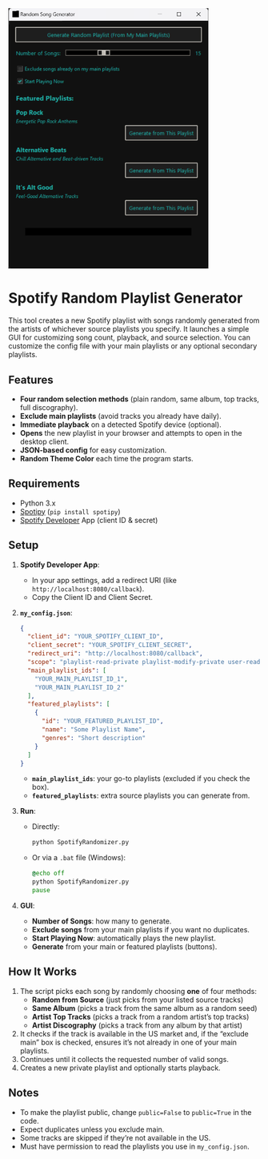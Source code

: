 <img src="programexample.png" alt="Program Example" width="400" />

# Spotify Random Playlist Generator

This tool creates a new Spotify playlist with songs randomly generated from the artists of whichever source playlists you specify. It launches a simple GUI for customizing song count, playback, and source selection. You can customize the config file with your main playlists or any optional secondary playlists.

## Features
- **Four random selection methods** (plain random, same album, top tracks, full discography).
- **Exclude main playlists** (avoid tracks you already have daily).
- **Immediate playback** on a detected Spotify device (optional).
- **Opens** the new playlist in your browser and attempts to open in the desktop client.
- **JSON‐based config** for easy customization.
- **Random Theme Color** each time the program starts.

## Requirements
- Python 3.x
- [Spotipy](https://spotipy.readthedocs.io/) (`pip install spotipy`)
- [Spotify Developer](https://developer.spotify.com/dashboard/) App (client ID & secret)

## Setup
1. **Spotify Developer App**:
   - In your app settings, add a redirect URI (like `http://localhost:8080/callback`).
   - Copy the Client ID and Client Secret.

2. **`my_config.json`**:
   ```json
   {
     "client_id": "YOUR_SPOTIFY_CLIENT_ID",
     "client_secret": "YOUR_SPOTIFY_CLIENT_SECRET",
     "redirect_uri": "http://localhost:8080/callback",
     "scope": "playlist-read-private playlist-modify-private user-read-private user-library-read user-modify-playback-state user-read-playback-state",
     "main_playlist_ids": [
       "YOUR_MAIN_PLAYLIST_ID_1",
       "YOUR_MAIN_PLAYLIST_ID_2"
     ],
     "featured_playlists": [
       {
         "id": "YOUR_FEATURED_PLAYLIST_ID",
         "name": "Some Playlist Name",
         "genres": "Short description"
       }
     ]
   }
   ```
   - **`main_playlist_ids`**: your go-to playlists (excluded if you check the box).
   - **`featured_playlists`**: extra source playlists you can generate from.

3. **Run**:
   - Directly:
     ```bash
     python SpotifyRandomizer.py
     ```
   - Or via a `.bat` file (Windows):
     ```bat
     @echo off
     python SpotifyRandomizer.py
     pause
     ```

4. **GUI**:
   - **Number of Songs**: how many to generate.
   - **Exclude songs** from your main playlists if you want no duplicates.
   - **Start Playing Now**: automatically plays the new playlist.
   - **Generate** from your main or featured playlists (buttons).

## How It Works
1. The script picks each song by randomly choosing **one** of four methods:
   - **Random from Source** (just picks from your listed source tracks)
   - **Same Album** (picks a track from the same album as a random seed)
   - **Artist Top Tracks** (picks a track from a random artist’s top tracks)
   - **Artist Discography** (picks a track from any album by that artist)
2. It checks if the track is available in the US market and, if the “exclude main” box is checked, ensures it’s not already in one of your main playlists.
3. Continues until it collects the requested number of valid songs.
4. Creates a new private playlist and optionally starts playback.

## Notes
- To make the playlist public, change `public=False` to `public=True` in the code.
- Expect duplicates unless you exclude main.
- Some tracks are skipped if they’re not available in the US.
- Must have permission to read the playlists you use in `my_config.json`.
